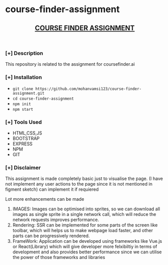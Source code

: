 # course-finder-assignment

<h2 align="center"><u>COURSE FINDER ASSIGNMENT</u></h2>

<p align="center">
<br>
</p>

### [+] Description
This repository is related to the assignment for coursefinder.ai

### [+] Installation
 - `git clone https://github.com/mohanvamsi123/course-finder-assignment.git`
 - `cd course-finder-assignment`
 - `npm init`
 - `npm start`

### [+] Tools Used
 - HTML,CSS,JS
 - BOOTSTRAP
 - EXPRESS
 - NPM
 - GIT

### [+] Disclaimer 
This assignment is made completely basic just to visualise the page.
(I have not implement any user actions to the page since it is not mentioned in figment sketch) can implement it if requiered

Lot more enhancements can be made

1. IMAGES: Images can be optimised into sprites, so we can download all images as single sprite in a single network call, which will reduce the network requests improves performance. 
2. Rendering: SSR can be implemented for some parts of the screen like toolbar, which will helps us to make webpage load faster, and other parts can be progressively rendered.
3. FrameWork: Application can be developed using frameworks like Vue.js or React(Library) which will give developer more felxibiltiy in terms of development and also provides better performance since we can utilise the power of those frameworks and libraries

    




